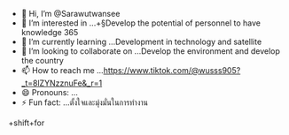 - 👋 Hi, I’m @Sarawutwansee
- 👀 I’m interested in ...+§Develop the potential of personnel to have knowledge 365
- 🌱 I’m currently learning ...Development in technology and satellite 
- 💞️ I’m looking to collaborate on ...Develop the environment and develop the country 
- 📫 How to reach me ...https://www.tiktok.com/@wusss905?_t=8lZYNzznuFe&_r=1
- 😄 Pronouns: ...
- ⚡ Fun fact: ...ตั้งใจและมุ่งมั่นในการทำงาน

<!---
Sarawutwansee/Sarawutwansee is a ✨ special ✨ repository because its `README.md` (this file) appears on your GitHub profile.
You can click the Preview link to take a look at your changes.
--->
+shift+for 

